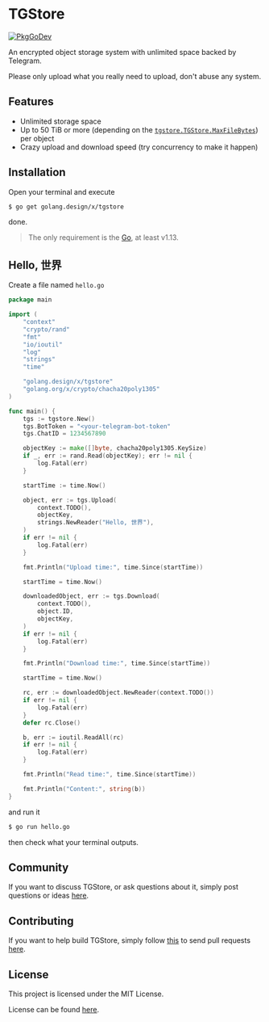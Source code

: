 # TGStore

[![PkgGoDev](https://pkg.go.dev/badge/golang.design/x/tgstore)](https://pkg.go.dev/golang.design/x/tgstore)

An encrypted object storage system with unlimited space backed by Telegram.

Please only upload what you really need to upload, don't abuse any system.

## Features

* Unlimited storage space
* Up to 50 TiB or more (depending on the [`tgstore.TGStore.MaxFileBytes`](https://pkg.go.dev/golang.design/x/tgstore#TGStore.MaxFileBytes)) per object
* Crazy upload and download speed (try concurrency to make it happen)

## Installation

Open your terminal and execute

```bash
$ go get golang.design/x/tgstore
```

done.

> The only requirement is the [Go](https://golang.org), at least v1.13.

## Hello, 世界

Create a file named `hello.go`

```go
package main

import (
	"context"
	"crypto/rand"
	"fmt"
	"io/ioutil"
	"log"
	"strings"
	"time"

	"golang.design/x/tgstore"
	"golang.org/x/crypto/chacha20poly1305"
)

func main() {
	tgs := tgstore.New()
	tgs.BotToken = "<your-telegram-bot-token"
	tgs.ChatID = 1234567890

	objectKey := make([]byte, chacha20poly1305.KeySize)
	if _, err := rand.Read(objectKey); err != nil {
		log.Fatal(err)
	}

	startTime := time.Now()

	object, err := tgs.Upload(
		context.TODO(),
		objectKey,
		strings.NewReader("Hello, 世界"),
	)
	if err != nil {
		log.Fatal(err)
	}

	fmt.Println("Upload time:", time.Since(startTime))

	startTime = time.Now()

	downloadedObject, err := tgs.Download(
		context.TODO(),
		object.ID,
		objectKey,
	)
	if err != nil {
		log.Fatal(err)
	}

	fmt.Println("Download time:", time.Since(startTime))

	startTime = time.Now()

	rc, err := downloadedObject.NewReader(context.TODO())
	if err != nil {
		log.Fatal(err)
	}
	defer rc.Close()

	b, err := ioutil.ReadAll(rc)
	if err != nil {
		log.Fatal(err)
	}

	fmt.Println("Read time:", time.Since(startTime))

	fmt.Println("Content:", string(b))
}
```

and run it

```bash
$ go run hello.go
```

then check what your terminal outputs.

## Community

If you want to discuss TGStore, or ask questions about it, simply post questions
or ideas [here](https://github.com/golang-design/tgstore/issues).

## Contributing

If you want to help build TGStore, simply follow
[this](https://github.com/golang-design/tgstore/wiki/Contributing) to send pull
requests [here](https://github.com/golang-design/tgstore/pulls).

## License

This project is licensed under the MIT License.

License can be found [here](LICENSE).
